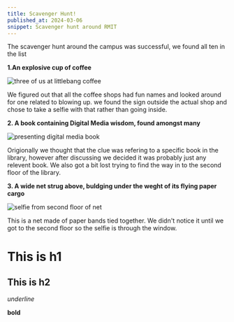 ```yaml
---
title: Scavenger Hunt!
published_at: 2024-03-06
snippet: Scavenger hunt around RMIT
---
```


The scavenger hunt around the campus was successful, we found all ten in the list

**1.An explosive cup of coffee**

![three of us at littlebang coffee](/w01s1/littlebang.jpeg)

We figured out that all the coffee shops had fun names and looked around for one related to blowing up. we found the sign outside the actual shop and chose to take a selfie with that rather than going inside. 

**2. A book containing Digital Media wisdom, found amongst many**

![presenting digital media book](/w01s1/DMbook.jpeg)

Origionally we thought that the clue was refering to a specific book in the library, however after discussing we decided it was probably just any relevent book. We also got a bit lost trying to find the way in to the second floor of the library.

**3. A wide net strug above, buldging under the weght of its flying paper cargo**

![selfie from second floor of net](/w01s1/papercargo.jpeg)

This is a net made of paper bands tied together. We didn't notice it until we got to the second floor so the selfie is through the window. 

# This is h1

## This is h2

_underline_

**bold**